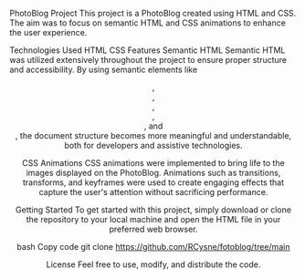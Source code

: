 PhotoBlog Project
This project is a PhotoBlog created using HTML and CSS. The aim was to focus on semantic HTML and CSS animations to enhance the user experience.

Technologies Used
HTML
CSS
Features
Semantic HTML
Semantic HTML was utilized extensively throughout the project to ensure proper structure and accessibility. By using semantic elements like <header>, <nav>, <main>, <figcaption>, <section>, and <footer>, the document structure becomes more meaningful and understandable, both for developers and assistive technologies.

CSS Animations
CSS animations were implemented to bring life to the images displayed on the PhotoBlog. Animations such as transitions, transforms, and keyframes were used to create engaging effects that capture the user's attention without sacrificing performance.

Getting Started
To get started with this project, simply download or clone the repository to your local machine and open the HTML file in your preferred web browser.

bash
Copy code
git clone https://github.com/RCysne/fotoblog/tree/main

License
Feel free to use, modify, and distribute the code.
